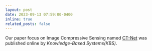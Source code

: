 ```yaml
---
layout: post
date: 2023-09-13 07:59:00-0400
inline: true
related_posts: false
---
```


Our paper focus on Image Compressive Sensing named [CT-Net](https://www.sciencedirect.com/science/article/abs/pii/S095070512300713X) was published online by *Knowledge-Based Systems(KBS)*.